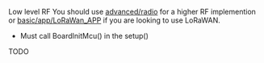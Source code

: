 Low level RF
You should use [advanced/radio](radio.md) for a higher RF implemention or [basic/app/LoRaWan_APP](../basic/app/LoRaWan_APP.md) if you are looking to use LoRaWAN.

* Must call BoardInitMcu() in the setup()

TODO